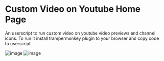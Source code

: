 # Custom Video on Youtube Home Page
An userscript to run custom video on youtube video previews and channel icons.
To run it install trampermonkey plugin to your browser and copy code to userscript

![image](https://user-images.githubusercontent.com/110232335/226112046-585bbb1a-6c28-4a58-9085-4f4ddd7b0ef3.png)
![image](https://user-images.githubusercontent.com/110232335/226112159-033dd466-c9f7-4012-99dc-fc53b4d9f6a4.png)
